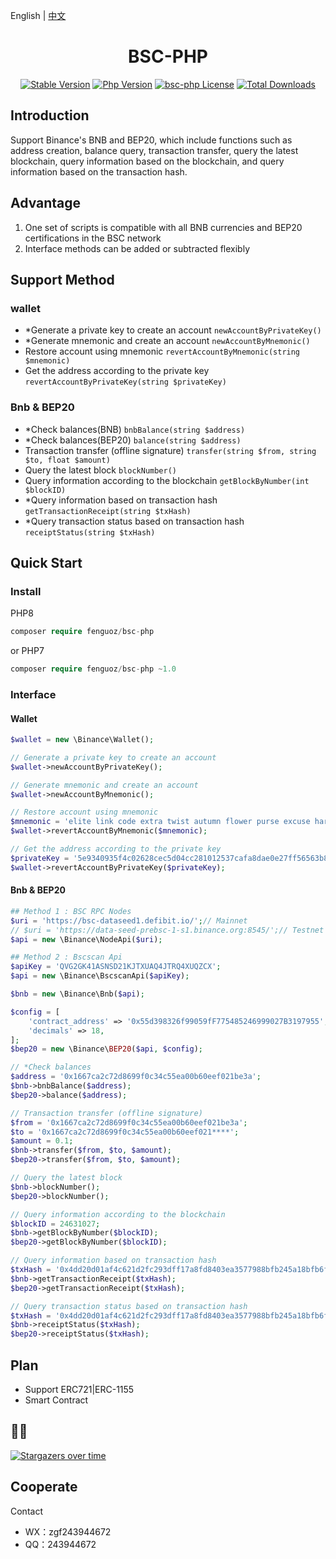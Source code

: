 English | [中文](./README-CN.md)

<h1 align="center">BSC-PHP</h1>

<p align="center">
  <a href="https://github.com/Fenguoz/bsc-php/releases"><img src="https://poser.pugx.org/Fenguoz/bsc-php/v/stable" alt="Stable Version"></a>
  <a href="https://www.php.net"><img src="https://img.shields.io/badge/php-%3E=7.2-brightgreen.svg?maxAge=2592000" alt="Php Version"></a>
  <a href="https://github.com/Fenguoz/bsc-php/blob/master/LICENSE"><img src="https://img.shields.io/github/license/fenguoz/bsc-php.svg?maxAge=2592000" alt="bsc-php License"></a>
  <a href="https://packagist.org/packages/Fenguoz/bsc-php"><img src="https://poser.pugx.org/Fenguoz/bsc-php/downloads" alt="Total Downloads"></a>
</p>

## Introduction

Support Binance's BNB and BEP20, which include functions such as address creation, balance query, transaction transfer, query the latest blockchain, query information based on the blockchain, and query information based on the transaction hash.

## Advantage

1. One set of scripts is compatible with all BNB currencies and BEP20 certifications in the BSC network
1. Interface methods can be added or subtracted flexibly

## Support Method

### wallet
- *Generate a private key to create an account `newAccountByPrivateKey()`
- *Generate mnemonic and create an account `newAccountByMnemonic()`
- Restore account using mnemonic `revertAccountByMnemonic(string $mnemonic)`
- Get the address according to the private key `revertAccountByPrivateKey(string $privateKey)`

### Bnb & BEP20
- *Check balances(BNB) `bnbBalance(string $address)`
- *Check balances(BEP20) `balance(string $address)`
- Transaction transfer (offline signature) `transfer(string $from, string $to, float $amount)`
- Query the latest block `blockNumber()`
- Query information according to the blockchain `getBlockByNumber(int $blockID)`
- *Query information based on transaction hash `getTransactionReceipt(string $txHash)`
- *Query transaction status based on transaction hash `receiptStatus(string $txHash)`


## Quick Start

### Install

PHP8
``` php
composer require fenguoz/bsc-php
```

or PHP7
``` php
composer require fenguoz/bsc-php ~1.0
```

### Interface

#### Wallet
``` php
$wallet = new \Binance\Wallet();

// Generate a private key to create an account
$wallet->newAccountByPrivateKey();

// Generate mnemonic and create an account
$wallet->newAccountByMnemonic();

// Restore account using mnemonic
$mnemonic = 'elite link code extra twist autumn flower purse excuse harsh kitchen whip';
$wallet->revertAccountByMnemonic($mnemonic);

// Get the address according to the private key
$privateKey = '5e9340935f4c02628cec5d04cc281012537cafa8dae0e27ff56563b8dffab368';
$wallet->revertAccountByPrivateKey($privateKey);
``` 

#### Bnb & BEP20
``` php
## Method 1 : BSC RPC Nodes
$uri = 'https://bsc-dataseed1.defibit.io/';// Mainnet
// $uri = 'https://data-seed-prebsc-1-s1.binance.org:8545/';// Testnet
$api = new \Binance\NodeApi($uri);

## Method 2 : Bscscan Api
$apiKey = 'QVG2GK41ASNSD21KJTXUAQ4JTRQ4XUQZCX';
$api = new \Binance\BscscanApi($apiKey);

$bnb = new \Binance\Bnb($api);

$config = [
    'contract_address' => '0x55d398326f99059fF775485246999027B3197955',// USDT BEP20
    'decimals' => 18,
];
$bep20 = new \Binance\BEP20($api, $config);

// *Check balances
$address = '0x1667ca2c72d8699f0c34c55ea00b60eef021be3a';
$bnb->bnbBalance($address);
$bep20->balance($address);

// Transaction transfer (offline signature)
$from = '0x1667ca2c72d8699f0c34c55ea00b60eef021be3a';
$to = '0x1667ca2c72d8699f0c34c55ea00b60eef021****';
$amount = 0.1;
$bnb->transfer($from, $to, $amount);
$bep20->transfer($from, $to, $amount);

// Query the latest block
$bnb->blockNumber();
$bep20->blockNumber();

// Query information according to the blockchain
$blockID = 24631027;
$bnb->getBlockByNumber($blockID);
$bep20->getBlockByNumber($blockID);

// Query information based on transaction hash
$txHash = '0x4dd20d01af4c621d2fc293dff17a8fd8403ea3577988bfb245a18bfb6f50604b';
$bnb->getTransactionReceipt($txHash);
$bep20->getTransactionReceipt($txHash);

// Query transaction status based on transaction hash
$txHash = '0x4dd20d01af4c621d2fc293dff17a8fd8403ea3577988bfb245a18bfb6f50604b';
$bnb->receiptStatus($txHash);
$bep20->receiptStatus($txHash);
```

## Plan

- Support ERC721|ERC-1155
- Smart Contract

## 🌟🌟

[![Stargazers over time](https://starchart.cc/Fenguoz/bsc-php.svg)](https://starchart.cc/Fenguoz/bsc-php)

## Cooperate

Contact
- WX：zgf243944672
- QQ：243944672
